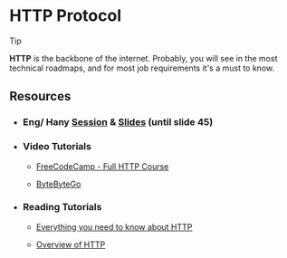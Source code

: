 # HTTP Protocol

> [!TIP]
> **HTTP** is the backbone of the internet. Probably, you will see in the most technical roadmaps, and for most job requirements it's a must to know.

## Resources

- ### Eng/ Hany [Session](https://drive.google.com/file/d/1i_y0d3QTwl5-BloyscsFSYYHVVKOixzE/view?usp=drive_link) & [Slides](https://drive.google.com/file/d/1jqCM5ebOkKEV35Ke6HDQNxaUlHGeThGJ/view?usp=drive_link) (until slide 45)

- ### Video Tutorials

    - [FreeCodeCamp - Full HTTP Course](https://youtu.be/2JYT5f2isg4?si=L-24lCJrbp7mup3I)

    - [ByteByteGo](https://youtu.be/a-sBfyiXysI?si=TIklbeVlKZGZgOoS)

- ### Reading Tutorials

    - [Everything you need to know about HTTP](https://cs.fyi/guide/http-in-depth)

    - [Overview of HTTP](https://developer.mozilla.org/en-US/docs/Web/HTTP/Overview)